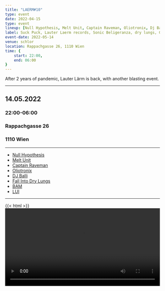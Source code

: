 ```yaml
---
title: "LAERM#10"
type: event
date: 2022-04-15
type: event
lineup: [Null Hypothesis, Melt Unit, Captain Raveman, Oliotronix, Dj Balli, Fall Into Dry Lungs, BAM, LUI ]
label: Suck Puck, Lauter Laerm records, Sonic Beligeranza, dry lungs, GLeeetch, MARA
event-date: 2022-05-14
venue: schlor
location: Rappachgasse 26, 1110 Wien 
time: {
    start: 22:00,
    end: 06:00
}
---
```

After 2 years of pandemic, Lauter Lärm is back, with another blasting event.   


---

## 14.05.2022
### 22:00-06:00 
### Rappachgasse 26
### 1110 Wien 

---

- [Null Hypothesis](https://linktr.ee/nullhypothesis)
- [Melt Unit](https://www.meltunit.com/)
- [Captain Raveman](http://www.raveman.net/)
- [Oliotronix](https://soundcloud.com/oliotronix)
- [DJ Balli](https://sonicbelligeranza.com/)
- [Fall Into Dry Lungs](https://fallinto.drylungs.at/)
- [BAM]()
- [LUI](https://soundcloud.com/exlepaeng/pangstoff018-lui-ballern)

---

{{< html >}}
<video src="laerm-10.mp4" style="width: 100%;" controls loop>
{{< / html >}}

